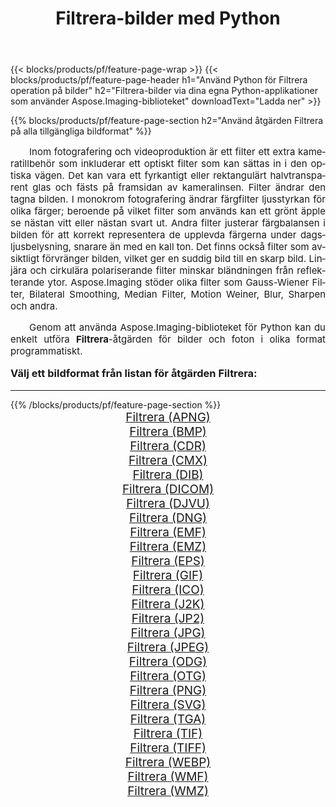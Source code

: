 ﻿---
title: Filtrera-bilder med Python 
weight: 3920
url: /sv/python-net/filter/ 
lang: sv
langdirlevel: 2
locales: zh-hans,ja,it,ru,de,es,fr,nl,id,lt,pl,pt,vi,tr,ko,zh-hant,ar,hi,th,sv,cs,uk,he
description: Tillämpa Aspose.Imaging-biblioteket på Filtrera-bilder och foton med dina egna Python-applikationer och server-API:er.
---

{{< blocks/products/pf/feature-page-wrap >}}
{{< blocks/products/pf/feature-page-header h1="Använd Python för Filtrera operation på bilder" h2="Filtrera-bilder via dina egna Python-applikationer som använder Aspose.Imaging-biblioteket" downloadText="Ladda ner" >}}


{{% blocks/products/pf/feature-page-section  h2="Använd åtgärden Filtrera på alla tillgängliga bildformat" %}}
<p align="justify" style="text-indent:2em;font-size:15px;">
Inom fotografering och videoproduktion är ett filter ett extra kameratillbehör som inkluderar ett optiskt filter som kan sättas in i den optiska vägen. Det kan vara ett fyrkantigt eller rektangulärt halvtransparent glas och fästs på framsidan av kameralinsen. Filter ändrar den tagna bilden. I monokrom fotografering ändrar färgfilter ljusstyrkan för olika färger; beroende på vilket filter som används kan ett grönt äpple se nästan vitt eller nästan svart ut. Andra filter justerar färgbalansen i bilden för att korrekt representera de upplevda färgerna under dagsljusbelysning, snarare än med en kall ton. Det finns också filter som avsiktligt förvränger bilden, vilket ger en suddig bild till en skarp bild. Linjära och cirkulära polariserande filter minskar bländningen från reflekterande ytor. Aspose.Imaging stöder olika filter som Gauss-Wiener Filter, Bilateral Smoothing, Median Filter, Motion Weiner, Blur, Sharpen och andra.
</p>
<p align="justify" style="text-indent:2em;font-size:15px;">
Genom att använda Aspose.Imaging-biblioteket för Python kan du enkelt utföra <b>Filtrera</b>-åtgärden för bilder och foton i olika format programmatiskt.
</p>
<h3 style="margin-top:16px;">
Välj ett bildformat från listan för åtgärden Filtrera:
</h3>
<hr/>
{{% /blocks/products/pf/feature-page-section %}}
<div class="container-fluid productfamilypage bg-gray">
    <div class="convertypes bg-gray agp-content section">
        <div class="container">
		<div class="row other-converters" style="gap: 10px;font-size: 19px;text-align:center;">
		    <div class='col-md-3 other-converter remove-lp remove-rp'><a href="/imaging/sv/python-net/filter/apng/" style="padding:15px;">Filtrera (APNG)</a></div><div class='col-md-3 other-converter remove-lp remove-rp'><a href="/imaging/sv/python-net/filter/bmp/" style="padding:15px;">Filtrera (BMP)</a></div><div class='col-md-3 other-converter remove-lp remove-rp'><a href="/imaging/sv/python-net/filter/cdr/" style="padding:15px;">Filtrera (CDR)</a></div><div class='col-md-3 other-converter remove-lp remove-rp'><a href="/imaging/sv/python-net/filter/cmx/" style="padding:15px;">Filtrera (CMX)</a></div><div class='col-md-3 other-converter remove-lp remove-rp'><a href="/imaging/sv/python-net/filter/dib/" style="padding:15px;">Filtrera (DIB)</a></div><div class='col-md-3 other-converter remove-lp remove-rp'><a href="/imaging/sv/python-net/filter/dicom/" style="padding:15px;">Filtrera (DICOM)</a></div><div class='col-md-3 other-converter remove-lp remove-rp'><a href="/imaging/sv/python-net/filter/djvu/" style="padding:15px;">Filtrera (DJVU)</a></div><div class='col-md-3 other-converter remove-lp remove-rp'><a href="/imaging/sv/python-net/filter/dng/" style="padding:15px;">Filtrera (DNG)</a></div><div class='col-md-3 other-converter remove-lp remove-rp'><a href="/imaging/sv/python-net/filter/emf/" style="padding:15px;">Filtrera (EMF)</a></div><div class='col-md-3 other-converter remove-lp remove-rp'><a href="/imaging/sv/python-net/filter/emz/" style="padding:15px;">Filtrera (EMZ)</a></div><div class='col-md-3 other-converter remove-lp remove-rp'><a href="/imaging/sv/python-net/filter/eps/" style="padding:15px;">Filtrera (EPS)</a></div><div class='col-md-3 other-converter remove-lp remove-rp'><a href="/imaging/sv/python-net/filter/gif/" style="padding:15px;">Filtrera (GIF)</a></div><div class='col-md-3 other-converter remove-lp remove-rp'><a href="/imaging/sv/python-net/filter/ico/" style="padding:15px;">Filtrera (ICO)</a></div><div class='col-md-3 other-converter remove-lp remove-rp'><a href="/imaging/sv/python-net/filter/j2k/" style="padding:15px;">Filtrera (J2K)</a></div><div class='col-md-3 other-converter remove-lp remove-rp'><a href="/imaging/sv/python-net/filter/jp2/" style="padding:15px;">Filtrera (JP2)</a></div><div class='col-md-3 other-converter remove-lp remove-rp'><a href="/imaging/sv/python-net/filter/jpg/" style="padding:15px;">Filtrera (JPG)</a></div><div class='col-md-3 other-converter remove-lp remove-rp'><a href="/imaging/sv/python-net/filter/jpeg/" style="padding:15px;">Filtrera (JPEG)</a></div><div class='col-md-3 other-converter remove-lp remove-rp'><a href="/imaging/sv/python-net/filter/odg/" style="padding:15px;">Filtrera (ODG)</a></div><div class='col-md-3 other-converter remove-lp remove-rp'><a href="/imaging/sv/python-net/filter/otg/" style="padding:15px;">Filtrera (OTG)</a></div><div class='col-md-3 other-converter remove-lp remove-rp'><a href="/imaging/sv/python-net/filter/png/" style="padding:15px;">Filtrera (PNG)</a></div><div class='col-md-3 other-converter remove-lp remove-rp'><a href="/imaging/sv/python-net/filter/svg/" style="padding:15px;">Filtrera (SVG)</a></div><div class='col-md-3 other-converter remove-lp remove-rp'><a href="/imaging/sv/python-net/filter/tga/" style="padding:15px;">Filtrera (TGA)</a></div><div class='col-md-3 other-converter remove-lp remove-rp'><a href="/imaging/sv/python-net/filter/tif/" style="padding:15px;">Filtrera (TIF)</a></div><div class='col-md-3 other-converter remove-lp remove-rp'><a href="/imaging/sv/python-net/filter/tiff/" style="padding:15px;">Filtrera (TIFF)</a></div><div class='col-md-3 other-converter remove-lp remove-rp'><a href="/imaging/sv/python-net/filter/webp/" style="padding:15px;">Filtrera (WEBP)</a></div><div class='col-md-3 other-converter remove-lp remove-rp'><a href="/imaging/sv/python-net/filter/wmf/" style="padding:15px;">Filtrera (WMF)</a></div><div class='col-md-3 other-converter remove-lp remove-rp'><a href="/imaging/sv/python-net/filter/wmz/" style="padding:15px;">Filtrera (WMZ)</a></div>
                </div>
        </div>
    </div>
</div>
<br/>
